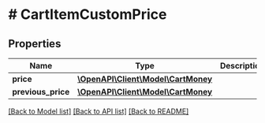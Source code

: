 # # CartItemCustomPrice


## Properties 


Name | Type | Description | Notes
------------ | ------------- | ------------- | -------------
**price**| [**\OpenAPI\Client\Model\CartMoney**](CartMoney.md) |   | [optional]
**previous_price**| [**\OpenAPI\Client\Model\CartMoney**](CartMoney.md) |   | [optional]


[[Back to Model list]](../../README.md#models) [[Back to API list]](../../README.md#endpoints) [[Back to README]](../../README.md)

